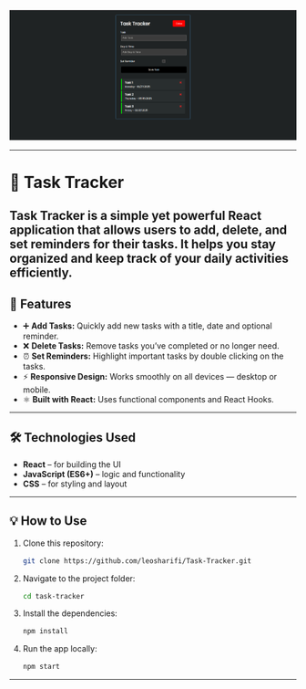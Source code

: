 ![Task Tracker Demo](./public/projectDemo.png)

---

# 📝 Task Tracker

## Task Tracker is a simple yet powerful React application that allows users to **add, delete, and set reminders** for their tasks. It helps you stay organized and keep track of your daily activities efficiently.

## 🚀 Features

- ➕ **Add Tasks:** Quickly add new tasks with a title, date and optional reminder.
- ❌ **Delete Tasks:** Remove tasks you’ve completed or no longer need.
- ⏰ **Set Reminders:** Highlight important tasks by double clicking on the tasks.
- ⚡ **Responsive Design:** Works smoothly on all devices — desktop or mobile.
- ⚛️ **Built with React:** Uses functional components and React Hooks.

---

## 🛠️ Technologies Used

- **React** – for building the UI
- **JavaScript (ES6+)** – logic and functionality
- **CSS** – for styling and layout

---

## 💡 How to Use

1. Clone this repository:
   ```bash
   git clone https://github.com/leosharifi/Task-Tracker.git
   ```
2. Navigate to the project folder:
   ```bash
   cd task-tracker
   ```
3. Install the dependencies:
   ```bash
   npm install
   ```
4. Run the app locally:
   ```bash
   npm start
   ```

---
